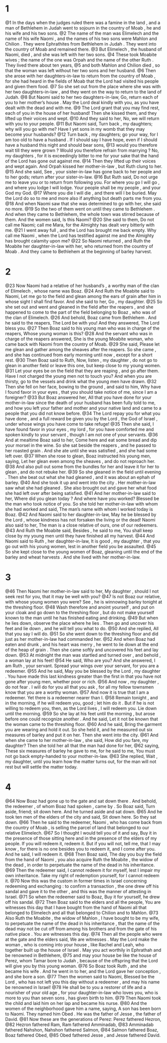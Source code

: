 # 1
@1 In the days when the judges ruled there was a famine in the land , and a man of Bethlehem in Judah went to sojourn in the country of Moab , he and his wife and his two sons.
@2 The name of the man was Elimelech and the name of his wife Naomi , and the names of his two sons were Mahlon and Chilion . They were Ephrathites from Bethlehem in Judah . They went into the country of Moab and remained there.
@3 But Elimelech , the husband of Naomi, died , and she was left with her two sons.
@4 These took Moabite wives ; the name of the one was Orpah and the name of the other Ruth . They lived there about ten years,
@5 and both Mahlon and Chilion died , so that the woman was left without her two sons and her husband.
@6 Then she arose with her daughters-in-law to return from the country of Moab , for she had heard in the fields of Moab that the Lord had visited his people and given them food.
@7 So she set out from the place where she was with her two daughters-in-law , and they went on the way to return to the land of Judah.
@8 But Naomi said to her two daughters-in-law, Go, return each of you to her mother’s house . May the Lord deal kindly with you, as you have dealt with the dead and with me.
@9 The Lord grant that you may find rest, each of you in the house of her husband! Then she kissed them, and they lifted up their voices and wept.
@10 And they said to her, No, we will return with you to your people.
@11 But Naomi said, Turn back , my daughters; why will you go with me? Have I yet sons in my womb that they may become your husbands?
@12 Turn back , my daughters; go your way, for I am too old to have a husband . If I should say I have hope, even if I should have a husband this night and should bear sons,
@13 would you therefore wait till they were grown ? Would you therefore refrain from marrying ? No, my daughters , for it is exceedingly bitter to me for your sake that the hand of the Lord has gone out against me.
@14 Then they lifted up their voices and wept again. And Orpah kissed her mother-in-law , but Ruth clung to her.
@15 And she said, See , your sister-in-law has gone back to her people and to her gods; return after your sister-in-law.
@16 But Ruth said, Do not urge me to leave you or to return from following you. For where you go I will go , and where you lodge I will lodge. Your people shall be my people , and your God my God.
@17 Where you die I will die , and there will I be buried. May the Lord do so to me and more also if anything but death parts me from you.
@18 And when Naomi saw that she was determined to go with her, she said no more.
@19 So the two of them went on until they came to Bethlehem . And when they came to Bethlehem, the whole town was stirred because of them. And the women said, Is this Naomi?
@20 She said to them, Do not call me Naomi; call me Mara, for the Almighty has dealt very bitterly with me.
@21 I went away full , and the Lord has brought me back empty. Why call me Naomi , when the Lord has testified against me and the Almighty has brought calamity upon me?
@22 So Naomi returned , and Ruth the Moabite her daughter-in-law with her, who returned from the country of Moab . And they came to Bethlehem at the beginning of barley harvest.

# 2
@23 Now Naomi had a relative of her husband’s , a worthy man of the clan of Elimelech , whose name was Boaz.
@24 And Ruth the Moabite said to Naomi, Let me go to the field and glean among the ears of grain after him in whose sight I shall find favor. And she said to her, Go , my daughter.
@25 So she set out and went and gleaned in the field after the reapers , and she happened to come to the part of the field belonging to Boaz , who was of the clan of Elimelech.
@26 And behold, Boaz came from Bethlehem . And he said to the reapers, The Lord be with you! And they answered, The Lord bless you.
@27 Then Boaz said to his young man who was in charge of the reapers, Whose young woman is this?
@28 And the servant who was in charge of the reapers answered, She is the young Moabite woman, who came back with Naomi from the country of Moab.
@29 She said, Please let me glean and gather among the sheaves after the reapers. So she came , and she has continued from early morning until now , except for a short rest.
@30 Then Boaz said to Ruth, Now, listen , my daughter , do not go to glean in another field or leave this one, but keep close to my young women.
@31 Let your eyes be on the field that they are reaping , and go after them. Have I not charged the young men not to touch you? And when you are thirsty, go to the vessels and drink what the young men have drawn.
@32 Then she fell on her face, bowing to the ground , and said to him, Why have I found favor in your eyes , that you should take notice of me, since I am a foreigner?
@33 But Boaz answered her, All that you have done for your mother-in-law since the death of your husband has been fully told to me, and how you left your father and mother and your native land and came to a people that you did not know before.
@34 The Lord repay you for what you have done , and a full reward be given you by the Lord , the God of Israel , under whose wings you have come to take refuge!
@35 Then she said, I have found favor in your eyes , my lord , for you have comforted me and spoken kindly to your servant , though I am not one of your servants.
@36 And at mealtime Boaz said to her, Come here and eat some bread and dip your morsel in the wine. So she sat beside the reapers , and he passed to her roasted grain . And she ate until she was satisfied , and she had some left over.
@37 When she rose to glean, Boaz instructed his young men, saying, Let her glean even among the sheaves , and do not reproach her.
@38 And also pull out some from the bundles for her and leave it for her to glean , and do not rebuke her.
@39 So she gleaned in the field until evening . Then she beat out what she had gleaned , and it was about an ephah of barley.
@40 And she took it up and went into the city . Her mother-in-law saw what she had gleaned . She also brought out and gave her what food she had left over after being satisfied.
@41 And her mother-in-law said to her, Where did you glean today ? And where have you worked? Blessed be the man who took notice of you. So she told her mother-in-law with whom she had worked and said, The man’s name with whom I worked today is Boaz.
@42 And Naomi said to her daughter-in-law, May he be blessed by the Lord , whose kindness has not forsaken the living or the dead! Naomi also said to her, The man is a close relative of ours, one of our redeemers.
@43 And Ruth the Moabite said, Besides , he said to me, You shall keep close by my young men until they have finished all my harvest.
@44 And Naomi said to Ruth , her daughter-in-law, It is good , my daughter , that you go out with his young women, lest in another field you be assaulted.
@45 So she kept close to the young women of Boaz, gleaning until the end of the barley and wheat harvests . And she lived with her mother-in-law.

# 3
@46 Then Naomi her mother-in-law said to her, My daughter , should I not seek rest for you, that it may be well with you?
@47 Is not Boaz our relative, with whose young women you were? See , he is winnowing barley tonight at the threshing floor.
@48 Wash therefore and anoint yourself , and put on your cloak and go down to the threshing floor , but do not make yourself known to the man until he has finished eating and drinking.
@49 But when he lies down, observe the place where he lies . Then go and uncover his feet and lie down , and he will tell you what to do.
@50 And she replied, All that you say I will do.
@51 So she went down to the threshing floor and did just as her mother-in-law had commanded her.
@52 And when Boaz had eaten and drunk , and his heart was merry , he went to lie down at the end of the heap of grain . Then she came softly and uncovered his feet and lay down.
@53 At midnight the man was startled and turned over , and behold , a woman lay at his feet!
@54 He said, Who are you? And she answered, I am Ruth , your servant. Spread your wings over your servant, for you are a redeemer.
@55 And he said, May you be blessed by the Lord , my daughter . You have made this last kindness greater than the first in that you have not gone after young men, whether poor or rich.
@56 And now , my daughter , do not fear . I will do for you all that you ask , for all my fellow townsmen know that you are a worthy woman.
@57 And now it is true that I am a redeemer. Yet there is a redeemer nearer than I.
@58 Remain tonight , and in the morning, if he will redeem you, good ; let him do it . But if he is not willing to redeem you, then, as the Lord lives , I will redeem you. Lie down until the morning.
@59 So she lay at his feet until the morning , but arose before one could recognize another . And he said, Let it not be known that the woman came to the threshing floor.
@60 And he said, Bring the garment you are wearing and hold it out. So she held it, and he measured out six measures of barley and put it on her. Then she went into the city.
@61 And when she came to her mother-in-law , she said, How did you fare, my daughter? Then she told her all that the man had done for her,
@62 saying, These six measures of barley he gave to me, for he said to me, You must not go back empty-handed to your mother-in-law.
@63 She replied, Wait , my daughter, until you learn how the matter turns out, for the man will not rest but will settle the matter today.

# 4
@64 Now Boaz had gone up to the gate and sat down there . And behold, the redeemer , of whom Boaz had spoken , came by . So Boaz said, Turn aside, friend; sit down here. And he turned aside and sat down.
@65 And he took ten men of the elders of the city and said, Sit down here. So they sat down.
@66 Then he said to the redeemer, Naomi , who has come back from the country of Moab , is selling the parcel of land that belonged to our relative Elimelech.
@67 So I thought I would tell you of it and say, Buy it in the presence of those sitting here and in the presence of the elders of my people. If you will redeem it, redeem it. But if you will not, tell me, that I may know , for there is no one besides you to redeem it, and I come after you. And he said, I will redeem it.
@68 Then Boaz said, The day you buy the field from the hand of Naomi , you also acquire Ruth the Moabite , the widow of the dead , in order to perpetuate the name of the dead in his inheritance.
@69 Then the redeemer said, I cannot redeem it for myself, lest I impair my own inheritance. Take my right of redemption yourself, for I cannot redeem it.
@70 Now this was the custom in former times in Israel concerning redeeming and exchanging : to confirm a transaction , the one drew off his sandal and gave it to the other , and this was the manner of attesting in Israel.
@71 So when the redeemer said to Boaz, Buy it for yourself, he drew off his sandal.
@72 Then Boaz said to the elders and all the people, You are witnesses this day that I have bought from the hand of Naomi all that belonged to Elimelech and all that belonged to Chilion and to Mahlon.
@73 Also Ruth the Moabite , the widow of Mahlon , I have bought to be my wife, to perpetuate the name of the dead in his inheritance , that the name of the dead may not be cut off from among his brothers and from the gate of his native place . You are witnesses this day.
@74 Then all the people who were at the gate and the elders said, We are witnesses . May the Lord make the woman , who is coming into your house , like Rachel and Leah, who together built up the house of Israel . May you act worthily in Ephrathah and be renowned in Bethlehem,
@75 and may your house be like the house of Perez, whom Tamar bore to Judah , because of the offspring that the Lord will give you by this young woman.
@76 So Boaz took Ruth , and she became his wife . And he went in to her, and the Lord gave her conception , and she bore a son.
@77 Then the women said to Naomi, Blessed be the Lord , who has not left you this day without a redeemer , and may his name be renowned in Israel!
@78 He shall be to you a restorer of life and a nourisher of your old age , for your daughter-in-law who loves you, who is more to you than seven sons , has given birth to him.
@79 Then Naomi took the child and laid him on her lap and became his nurse.
@80 And the women of the neighborhood gave him a name, saying, A son has been born to Naomi. They named him Obed . He was the father of Jesse , the father of David.
@81 Now these are the generations of Perez: Perez fathered Hezron,
@82 Hezron fathered Ram, Ram fathered Amminadab,
@83 Amminadab fathered Nahshon, Nahshon fathered Salmon,
@84 Salmon fathered Boaz, Boaz fathered Obed,
@85 Obed fathered Jesse , and Jesse fathered David.


